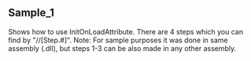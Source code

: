 ## Sample_1
Shows how to use InitOnLoadAttribute. There are 4 steps which you can find by "//[Step.#]".
Note: For sample purposes it was done in same assembly (.dll), but steps 1-3 can be also made in any other assembly. 
